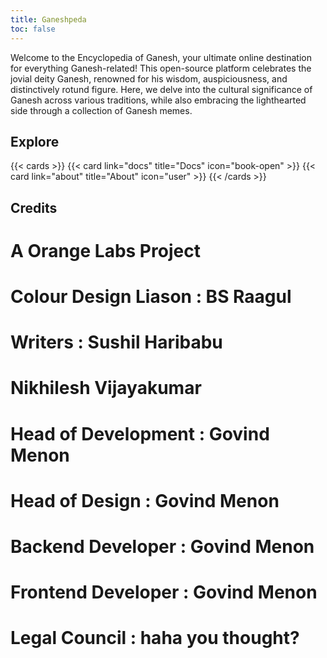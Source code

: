 ```yaml
---
title: Ganeshpeda
toc: false
---
```


Welcome to the Encyclopedia of Ganesh, your ultimate online destination for everything Ganesh-related! This open-source platform celebrates the jovial deity Ganesh, renowned for his wisdom, auspiciousness, and distinctively rotund figure. Here, we delve into the cultural significance of Ganesh across various traditions, while also embracing the lighthearted side through a collection of Ganesh memes.

## Explore

{{< cards >}}
  {{< card link="docs" title="Docs" icon="book-open" >}}
  {{< card link="about" title="About" icon="user" >}}
{{< /cards >}}

## Credits

#          A Orange Labs Project 
# 
# Colour Design Liason : BS Raagul
#              Writers : Sushil Haribabu
#                        Nikhilesh Vijayakumar
# 
# Head of Development : Govind Menon
#      Head of Design : Govind Menon
#   Backend Developer : Govind Menon
#  Frontend Developer : Govind Menon
#       Legal Council : haha you thought?
                     
